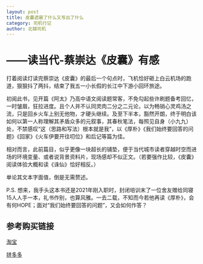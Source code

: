 ```yaml
---
layout: post
title: 皮囊遮蔽了什么又写出了什么
category: 司机行记
author: 北辕司机
---
```


# ——读当代-蔡崇达《皮囊》有感

打着阅读灯读完蔡崇达《皮囊》的最后一个句点时，飞机恰好砸上白云机场的跑道，狠狠抖了两抖，结束了我五一小长假的长江中下游小回环旅途。

初阅此书，见开篇《阿太》乃高中语文阅读题常客，不免勾起些许刷题备考回忆，一时皱眉，狂拉进度。且个人并不认同灵肉二分之二元论，以为畅销心灵鸡汤之流，只是回乡火车上别无他物，才硬头继续。及至下半本，豁然开朗，终于明白该如何以第一人称理解其矛盾众多的元叙事，其春秋笔法，每照见自身（小九九）处，不禁感叹“这（思路和写法）根本就是我”，以《厚朴》《我们始终要回答的问题》《回家》《火车伊要开往叨位》和后记等篇为佳。

相对而言，此前篇目，似乎更像一块超长的铺垫，便于当代城市读者穿越时空而进场的环境变量、或者说背景资料片，现场感却不似正文。（若要强作比较，《皮囊》阅读体验大概和读《诛仙》恰好相反。）

单论其文本字面值，倒是无需赘述。

P.S. 想来，我手头这本书还是2021年刚入职时，封闭培训末了一位舍友赠给同寝15人人手一本，礼书作别，也算风雅。一去二载，不知而今若他再读《厚朴》，会有何HOPE；面对“我们始终要回答的问题”，又会如何作答？

## 参考购买链接

[淘宝](https://m.tb.cn/h.UvCvexF)

[拼多多](https://p.pinduoduo.com/dKiHCHsb)